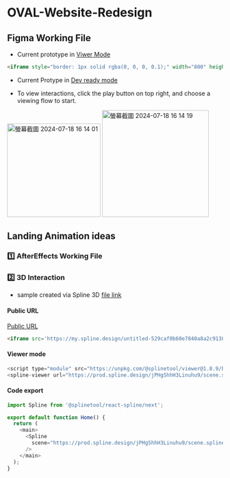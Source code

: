 # OVAL-Website-Redesign


## Figma Working File


- Current prototype in [Viwer Mode](https://www.figma.com/proto/ZzGzh4exIQbatiATwgayE5/OVAL-new-website?node-id=0-1&t=wU1dHKS6KcuQMues-1) 
```html
<iframe style="border: 1px solid rgba(0, 0, 0, 0.1);" width="800" height="450" src="https://www.figma.com/embed?embed_host=share&url=https%3A%2F%2Fwww.figma.com%2Fdesign%2FZzGzh4exIQbatiATwgayE5%2FOVAL-new-website%3Fnode-id%3D0-1%26t%3DwU1dHKS6KcuQMues-1" allowfullscreen></iframe>
```
- Current Protype in [Dev ready mode](https://www.figma.com/design/ZzGzh4exIQbatiATwgayE5/OVAL-new-website?m=dev&node-id=0-1&t=wU1dHKS6KcuQMues-1)


- To view interactions, click the play button on top right, and choose a viewing flow to start.

<img width="218" alt="螢幕截圖 2024-07-18 16 14 01" src="https://github.com/user-attachments/assets/922ee2b2-d613-438b-853d-370505467c37">
<img width="249" alt="螢幕截圖 2024-07-18 16 14 19" src="https://github.com/user-attachments/assets/bdcd6ea7-47df-4f85-8859-93cd992cc4a4">

## Landing Animation ideas
### 1️⃣ AfterEffects Working File

### 2️⃣ 3D Interaction
- sample created via Spline 3D 
[file link](https://app.spline.design/file/fdf466b8-b917-483c-8523-2ba6a919cdc1)

#### Public URL
[Public URL](https://my.spline.design/untitled-529caf0b60e7840a8a2c91383be8ce23/) 
```html
<iframe src='https://my.spline.design/untitled-529caf0b60e7840a8a2c91383be8ce23/' frameborder='0' width='100%' height='100%'></iframe>
```

#### Viewer mode
```js
<script type="module" src="https://unpkg.com/@splinetool/viewer@1.8.9/build/spline-viewer.js"></script>
<spline-viewer url="https://prod.spline.design/jPHgShhH3Linuhu9/scene.splinecode"></spline-viewer>
```

#### Code export
```js
import Spline from '@splinetool/react-spline/next';

export default function Home() {
  return (
    <main>
      <Spline
        scene="https://prod.spline.design/jPHgShhH3Linuhu9/scene.splinecode" 
      />
    </main>
  );
}
```

